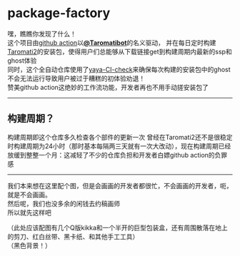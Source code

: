 # package-factory  
嘿，瞧瞧你发现了什么！  
这个项目由[github action](https://docs.github.com/actions)以[**@Taromatibot**](https://github.com/Taromatibot)的名义驱动，
并在每日定时构建[Taromati2](https://github.com/Taromati2)的安装包，使得用户们总能够从下载链接get到构建周期内最新的ssp和ghost体验  
同时，这个全自动仓库使用了[yaya-CI-check](https://github.com/Taromati2/yaya-CI-check)来确保每次构建的安装包中的ghost不会无法运行导致用户被过于糟糕的初体验劝退！  
赞美github action这绝妙的工作流功能，开发者再也不用手动搓安装包了  

______

## 构建周期？  
构建周期即这个仓库多久检查各个部件的更新一次
曾经在Taromati2还不是很稳定时构建周期为24小时（那时基本每隔两三天就有一次大改动），现在构建周期已经放缓到整整一个月：这减轻了不少的仓库负担和开发者白嫖github action的负罪感  

______

我们本来想在这里配个图，但是会画画的开发者都很忙，不会画画的开发者，呃，  
就是不会画画。  
然后呢，我们也没多余的闲钱去约稿画师  
所以就先这样吧  

（此处应该配图有几个Q版kikka和一个半开的巨型包装盒，还有周围散落在地上的剪刀、红白丝带、黑卡纸、和其他手工工具）  
（黑色背景！）  
